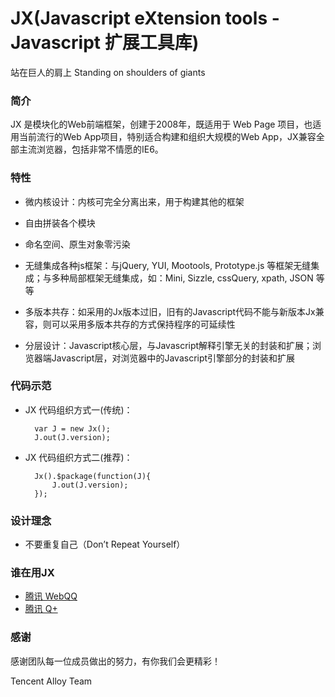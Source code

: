 JX(Javascript eXtension tools - Javascript 扩展工具库)
=======================================================
站在巨人的肩上 Standing on shoulders of giants

### 简介

JX 是模块化的Web前端框架，创建于2008年，既适用于 Web Page 项目，也适用当前流行的Web App项目，特别适合构建和组织大规模的Web App，JX兼容全部主流浏览器，包括非常不情愿的IE6。


### 特性

- 微内核设计：内核可完全分离出来，用于构建其他的框架
  
- 自由拼装各个模块

- 命名空间、原生对象零污染

- 无缝集成各种js框架：与jQuery, YUI, Mootools, Prototype.js 等框架无缝集成；与多种局部框架无缝集成，如：Mini, Sizzle, cssQuery, xpath, JSON 等等
  
- 多版本共存：如采用的Jx版本过旧，旧有的Javascript代码不能与新版本Jx兼容，则可以采用多版本共存的方式保持程序的可延续性

- 分层设计：Javascript核心层，与Javascript解释引擎无关的封装和扩展；浏览器端Javascript层，对浏览器中的Javascript引擎部分的封装和扩展


### 代码示范
- JX 代码组织方式一(传统)：

		var J = new Jx();
		J.out(J.version);
	
- JX 代码组织方式二(推荐)：

		Jx().$package(function(J){
			J.out(J.version);
		});


### 设计理念
- 不要重复自己（Don’t Repeat Yourself）


### 谁在用JX
- [腾讯 WebQQ](http://web.qq.com)
- [腾讯 Q+](http://www.qplus.com)


### 感谢

感谢团队每一位成员做出的努力，有你我们会更精彩！


Tencent Alloy Team 
